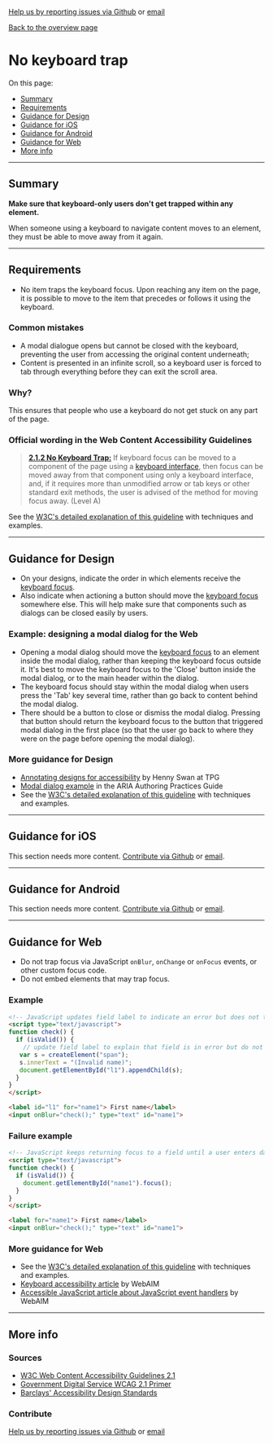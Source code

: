 [Help us by reporting issues via Github](https://github.com/theappbusiness/accessibility-guidelines) or [email](mailto:jeanfrancois@theappbusiness.com)

[Back to the overview page](./../README.md)

# No keyboard trap

On this page:
* [Summary](#summary)
* [Requirements](#requirements)
* [Guidance for Design](#guidance-for-design)
* [Guidance for iOS](#guidance-for-ios)
* [Guidance for Android](#guidance-for-android)
* [Guidance for Web](#guidance-for-web)
* [More info](#more-info)

---

## Summary

**Make sure that keyboard-only users don't get trapped within any element.**

When someone using a keyboard to navigate content moves to an element, they must be able to move away from it again.

---

## Requirements

* No item traps the keyboard focus. Upon reaching any item on the page, it is possible to move to the item that precedes or follows it using the keyboard.

### Common mistakes

* A modal dialogue opens but cannot be closed with the keyboard, preventing the user from accessing the original content underneath;
* Content is presented in an infinite scroll, so a keyboard user is forced to tab through everything before they can exit the scroll area.

### Why?

This ensures that people who use a keyboard do not get stuck on any part of the page.

### Official wording in the Web Content Accessibility Guidelines

> [**2.1.2 No Keyboard Trap:**](https://www.w3.org/TR/UNDERSTANDING-WCAG20/keyboard-operation-trapping.html) If keyboard focus can be moved to a component of the page using a [keyboard interface](https://www.w3.org/TR/UNDERSTANDING-WCAG20/keyboard-operation-trapping.html#keybrd-interfacedef), then focus can be moved away from that component using only a keyboard interface, and, if it requires more than unmodified arrow or tab keys or other standard exit methods, the user is advised of the method for moving focus away. (Level A)

See the [W3C's detailed explanation of this guideline](https://www.w3.org/TR/UNDERSTANDING-WCAG20/keyboard-operation-trapping.html) with techniques and examples.

---

## Guidance for Design

* On your designs, indicate the order in which elements receive the [keyboard focus](./definitions.md#keyboard-focus). 
* Also indicate when actioning a button should move the [keyboard focus](./definitions.md#keyboard-focus) somewhere else.
This will help make sure that components such as dialogs can be closed easily by users.

### Example: designing a modal dialog for the Web

* Opening a modal dialog should move the [keyboard focus](./definitions.md#keyboard-focus) to an element inside the modal dialog, rather than keeping the keyboard focus outside it. It's best to move the keyboard focus to the 'Close' button inside the modal dialog, or to the main header within the dialog.
* The keyboard focus should stay within the modal dialog when users press the 'Tab' key several time, rather than go back to content behind the modal dialog.
* There should be a button to close or dismiss the modal dialog. Pressing that button should return the keyboard focus to the button that triggered modal dialog in the first place (so that the user go back to where they were on the page before opening the modal dialog).

### More guidance for Design

* [Annotating designs for accessibility](https://drive.google.com/file/d/1n0DkLoFydmbNxLisivqHh8xoo467HgBJ/view?usp=sharing) by Henny Swan at TPG
* [Modal dialog example](https://www.w3.org/TR/wai-aria-practices-1.1/examples/dialog-modal/dialog.html) in the ARIA Authoring Practices Guide
* See the [W3C's detailed explanation of this guideline](https://www.w3.org/TR/UNDERSTANDING-WCAG20/keyboard-operation-trapping.html) with techniques and examples.

---

## Guidance for iOS

This section needs more content. [Contribute via Github](https://github.com/theappbusiness/accessibility-guidelines/) or [email](mailto:kane.cheshire@theappbusiness.com).

---

## Guidance for Android

This section needs more content. [Contribute via Github](https://github.com/theappbusiness/accessibility-guidelines/) or [email](mailto:jeanfrancois@theappbusiness.com).

---

## Guidance for Web

* Do not trap focus via JavaScript `onBlur`, `onChange` or `onFocus` events, or other custom focus code.
* Do not embed elements that may trap focus.

### Example

```html
<!-- JavaScript updates field label to indicate an error but does not trap focus -->
<script type="text/javascript">
function check() {
  if (isValid()) {
    // update field label to explain that field is in error but do not trap focus
   var s = createElement("span");
   s.innerText = "(Invalid name)";
   document.getElementById("l1").appendChild(s);
  }
}
</script>

<label id="l1" for="name1"> First name</label>
<input onBlur="check();" type="text" id="name1">  
```

### Failure example

```html
<!-- JavaScript keeps returning focus to a field until a user enters data correctly -->
<script type="text/javascript">
function check() {
  if (isValid()) {
    document.getElementById("name1").focus();
  }
}
</script>

<label for="name1"> First name</label>
<input onBlur="check();" type="text" id="name1">   
```

### More guidance for Web

* See the [W3C's detailed explanation of this guideline](https://www.w3.org/TR/UNDERSTANDING-WCAG20/keyboard-operation-trapping.html) with techniques and examples.
* [Keyboard accessibility article](http://webaim.org/techniques/keyboard/) by WebAIM
* [Accessible JavaScript article about JavaScript event handlers](https://webaim.org/techniques/javascript/eventhandlers) by WebAIM

---

## More info

### Sources

* [W3C Web Content Accessibility Guidelines 2.1](https://www.w3.org/TR/WCAG21/)
* [Government Digital Service WCAG 2.1 Primer](https://alphagov.github.io/wcag-primer/)
* [Barclays' Accessibility Design Standards](https://home.barclays/who-we-are/our-suppliers/our-requirements-of-external-suppliers/)

### Contribute

[Help us by reporting issues via Github](https://github.com/theappbusiness/accessibility-guidelines) or [email](mailto:jeanfrancois@theappbusiness.com)